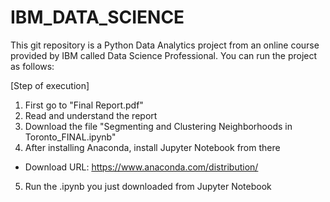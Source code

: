 # IBM_DATA_SCIENCE
This git repository is a Python Data Analytics project from an online course provided by IBM called Data Science Professional. You can run the project as follows:

[Step of execution]
1. First go to "Final Report.pdf"
2. Read and understand the report
3. Download the file "Segmenting and Clustering Neighborhoods in Toronto_FINAL.ipynb"
4. After installing Anaconda, install Jupyter Notebook from there
* Download URL: https://www.anaconda.com/distribution/
5. Run the .ipynb you just downloaded from Jupyter Notebook
